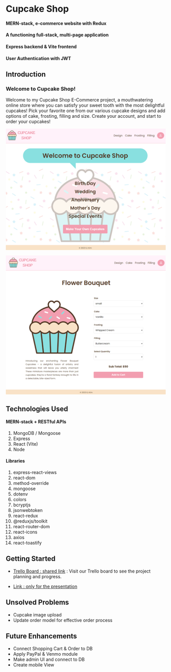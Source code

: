 # Cupcake Shop
#### MERN-stack, e-commerce website with Redux
#### A functioning full-stack, multi-page application
#### Express backend & Vite frontend
#### User Authentication with JWT

## Introduction

### Welcome to Cupcake Shop!

Welcome to my Cupcake Shop E-Commerce project, a mouthwatering online store where you can satisfy your sweet tooth with the most delightful cupcakes! 
Pick your favorite one from our various cupcake designs and add options of cake, frosting, filling and size. Create your account, and start to order your cupcakes!


![cupcakeshop,home](/frontend/src/assets/home.png)

![cupcakeshop,item-detail](/frontend/src/assets/item-detail.png)


## Technologies Used

#### MERN-stack + RESTful APIs
1. MongoDB / Mongoose
2. Express
3. React (Vite)
4. Node

#### Libraries
1. express-react-views
2. react-dom 
3. method-override 
4. mongoose 
5. dotenv  
6. colors 
7. bcryptjs 
8. jsonwebtoken 
10. react-redux 
11. @reduxjs/toolkit 
12. react-router-dom 
13. react-icons 
14. axios 
15. react-toastify

## Getting Started
* [Trello Board : shared link](https://trello.com/invite/b/7JnV79GX/ATTI104d9557d4232b9a22eee497b7d94956A3AC36EA/cupcake-shop-mern-project) : Visit our Trello board to see the project planning and progress.

* [Link : only for the presentation](http://localhost:3031/)


## Unsolved Problems
* Cupcake image upload
* Update order model for effective order process

## Future Enhancements
* Connect Shopping Cart & Order to DB
* Apply PayPal & Venmo module
* Make admin UI and connect to DB
* Create mobile View